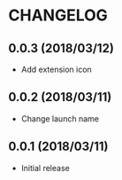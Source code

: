 # CHANGELOG

## 0.0.3 (2018/03/12)

* Add extension icon

## 0.0.2 (2018/03/11)

* Change launch name

## 0.0.1 (2018/03/11)

* Initial release
